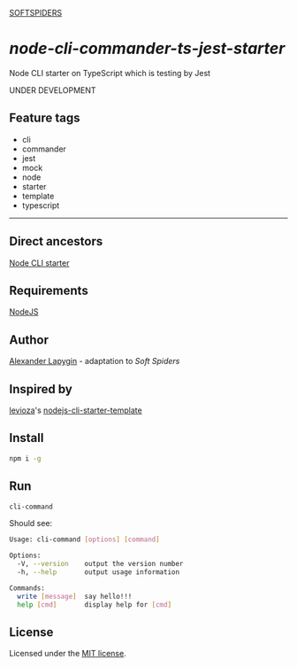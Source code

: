 [SOFTSPIDERS](https://github.com/softspiders/softspiders)

# *node-cli-commander-ts-jest-starter*

Node CLI starter on TypeScript which is testing by Jest

UNDER DEVELOPMENT

## Feature tags

- cli
- commander
- jest
- mock
- node
- starter
- template
- typescript

---

## Direct ancestors
[Node CLI starter](https://github.com/softspiders/node-cli-starter)

## Requirements

[NodeJS](https://nodejs.org/en/)

## Author

[Alexander Lapygin](https://github.com/AlexanderLapygin) - adaptation to *Soft Spiders* 

## Inspired by

[levioza](https://github.com/levioza)'s [nodejs-cli-starter-template](https://github.com/levioza/nodejs-cli-starter-template)

## Install

```sh
npm i -g
```

## Run

```sh
cli-command
```

Should see:

```sh
Usage: cli-command [options] [command]

Options:
  -V, --version    output the version number
  -h, --help       output usage information

Commands:
  write [message]  say hello!!!
  help [cmd]       display help for [cmd]
```

## License

Licensed under the [MIT license](./LICENSE).
